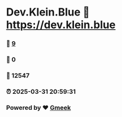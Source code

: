 # Dev.Klein.Blue :link: https://dev.klein.blue 
### :page_facing_up: [9](https://dev.klein.blue/tag.html) 
### :speech_balloon: 0 
### :hibiscus: 12547 
### :alarm_clock: 2025-03-31 20:59:31 
### Powered by :heart: [Gmeek](https://github.com/Meekdai/Gmeek)
